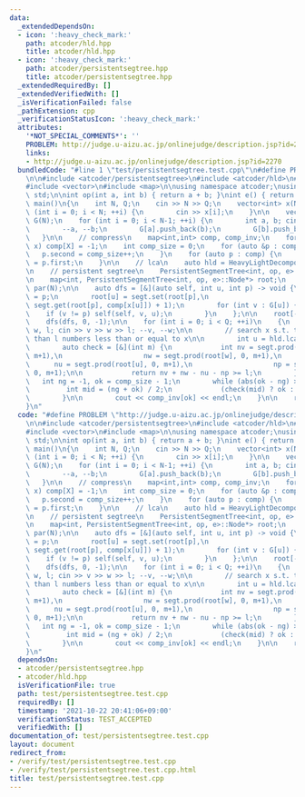 ```yaml
---
data:
  _extendedDependsOn:
  - icon: ':heavy_check_mark:'
    path: atcoder/hld.hpp
    title: atcoder/hld.hpp
  - icon: ':heavy_check_mark:'
    path: atcoder/persistentsegtree.hpp
    title: atcoder/persistentsegtree.hpp
  _extendedRequiredBy: []
  _extendedVerifiedWith: []
  _isVerificationFailed: false
  _pathExtension: cpp
  _verificationStatusIcon: ':heavy_check_mark:'
  attributes:
    '*NOT_SPECIAL_COMMENTS*': ''
    PROBLEM: http://judge.u-aizu.ac.jp/onlinejudge/description.jsp?id=2270
    links:
    - http://judge.u-aizu.ac.jp/onlinejudge/description.jsp?id=2270
  bundledCode: "#line 1 \"test/persistentsegtree.test.cpp\"\n#define PROBLEM \"http://judge.u-aizu.ac.jp/onlinejudge/description.jsp?id=2270\"\
    \n\n#include <atcoder/persistentsegtree>\n#include <atcoder/hld>\n#include <iostream>\n\
    #include <vector>\n#include <map>\n\nusing namespace atcoder;\nusing namespace\
    \ std;\n\nint op(int a, int b) { return a + b; }\nint e() { return 0; }\n\nint\
    \ main()\n{\n    int N, Q;\n    cin >> N >> Q;\n    vector<int> x(N);\n    for\
    \ (int i = 0; i < N; ++i) {\n        cin >> x[i];\n    }\n\n    vector<vector<int>>\
    \ G(N);\n    for (int i = 0; i < N-1; ++i) {\n        int a, b; cin >> a >> b;\n\
    \        --a, --b;\n        G[a].push_back(b);\n        G[b].push_back(a);\n \
    \   }\n\n    // compress\n    map<int,int> comp, comp_inv;\n    for (auto X :\
    \ x) comp[X] = -1;\n    int comp_size = 0;\n    for (auto &p : comp) {\n     \
    \   p.second = comp_size++;\n    }\n    for (auto p : comp) {\n        comp_inv[p.second]\
    \ = p.first;\n    }\n\n    // lca\n    auto hld = HeavyLightDecomposition(G);\n\
    \n    // persistent segtree\n    PersistentSegmentTree<int, op, e> segt(comp_size);\n\
    \n    map<int, PersistentSegmentTree<int, op, e>::Node*> root;\n    vector<int>\
    \ par(N);\n\n    auto dfs = [&](auto self, int u, int p) -> void {\n        par[u]\
    \ = p;\n        root[u] = segt.set(root[p],\n                           comp[x[u]],\
    \ segt.get(root[p], comp[x[u]]) + 1);\n        for (int v : G[u]) {\n        \
    \    if (v != p) self(self, v, u);\n        }\n    };\n\n    root[-1] = segt.build();\n\
    \    dfs(dfs, 0, -1);\n\n    for (int i = 0; i < Q; ++i)\n    {\n        int v,\
    \ w, l; cin >> v >> w >> l; --v, --w;\n\n        // search x s.t. there are more\
    \ than l numbers less than or equal to x\n\n        int u = hld.lca(v, w);\n\n\
    \        auto check = [&](int m) {\n            int nv = segt.prod(root[v], 0,\
    \ m+1),\n                    nw = segt.prod(root[w], 0, m+1),\n              \
    \      nu = segt.prod(root[u], 0, m+1),\n                    np = segt.prod(root[par[u]],\
    \ 0, m+1);\n\n            return nv + nw - nu - np >= l;\n        };\n\n     \
    \   int ng = -1, ok = comp_size - 1;\n        while (abs(ok - ng) > 1) {\n   \
    \         int mid = (ng + ok) / 2;\n            (check(mid) ? ok : ng) = mid;\n\
    \        }\n\n        cout << comp_inv[ok] << endl;\n    }\n\n    return 0;\n\
    }\n"
  code: "#define PROBLEM \"http://judge.u-aizu.ac.jp/onlinejudge/description.jsp?id=2270\"\
    \n\n#include <atcoder/persistentsegtree>\n#include <atcoder/hld>\n#include <iostream>\n\
    #include <vector>\n#include <map>\n\nusing namespace atcoder;\nusing namespace\
    \ std;\n\nint op(int a, int b) { return a + b; }\nint e() { return 0; }\n\nint\
    \ main()\n{\n    int N, Q;\n    cin >> N >> Q;\n    vector<int> x(N);\n    for\
    \ (int i = 0; i < N; ++i) {\n        cin >> x[i];\n    }\n\n    vector<vector<int>>\
    \ G(N);\n    for (int i = 0; i < N-1; ++i) {\n        int a, b; cin >> a >> b;\n\
    \        --a, --b;\n        G[a].push_back(b);\n        G[b].push_back(a);\n \
    \   }\n\n    // compress\n    map<int,int> comp, comp_inv;\n    for (auto X :\
    \ x) comp[X] = -1;\n    int comp_size = 0;\n    for (auto &p : comp) {\n     \
    \   p.second = comp_size++;\n    }\n    for (auto p : comp) {\n        comp_inv[p.second]\
    \ = p.first;\n    }\n\n    // lca\n    auto hld = HeavyLightDecomposition(G);\n\
    \n    // persistent segtree\n    PersistentSegmentTree<int, op, e> segt(comp_size);\n\
    \n    map<int, PersistentSegmentTree<int, op, e>::Node*> root;\n    vector<int>\
    \ par(N);\n\n    auto dfs = [&](auto self, int u, int p) -> void {\n        par[u]\
    \ = p;\n        root[u] = segt.set(root[p],\n                           comp[x[u]],\
    \ segt.get(root[p], comp[x[u]]) + 1);\n        for (int v : G[u]) {\n        \
    \    if (v != p) self(self, v, u);\n        }\n    };\n\n    root[-1] = segt.build();\n\
    \    dfs(dfs, 0, -1);\n\n    for (int i = 0; i < Q; ++i)\n    {\n        int v,\
    \ w, l; cin >> v >> w >> l; --v, --w;\n\n        // search x s.t. there are more\
    \ than l numbers less than or equal to x\n\n        int u = hld.lca(v, w);\n\n\
    \        auto check = [&](int m) {\n            int nv = segt.prod(root[v], 0,\
    \ m+1),\n                    nw = segt.prod(root[w], 0, m+1),\n              \
    \      nu = segt.prod(root[u], 0, m+1),\n                    np = segt.prod(root[par[u]],\
    \ 0, m+1);\n\n            return nv + nw - nu - np >= l;\n        };\n\n     \
    \   int ng = -1, ok = comp_size - 1;\n        while (abs(ok - ng) > 1) {\n   \
    \         int mid = (ng + ok) / 2;\n            (check(mid) ? ok : ng) = mid;\n\
    \        }\n\n        cout << comp_inv[ok] << endl;\n    }\n\n    return 0;\n\
    }\n"
  dependsOn:
  - atcoder/persistentsegtree.hpp
  - atcoder/hld.hpp
  isVerificationFile: true
  path: test/persistentsegtree.test.cpp
  requiredBy: []
  timestamp: '2021-10-22 20:41:06+09:00'
  verificationStatus: TEST_ACCEPTED
  verifiedWith: []
documentation_of: test/persistentsegtree.test.cpp
layout: document
redirect_from:
- /verify/test/persistentsegtree.test.cpp
- /verify/test/persistentsegtree.test.cpp.html
title: test/persistentsegtree.test.cpp
---
```

